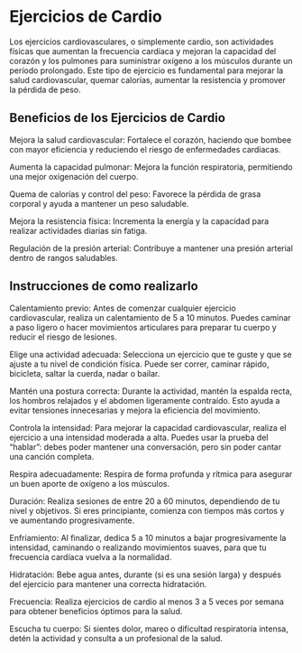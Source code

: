 # Ejercicios de Cardio 

Los ejercicios cardiovasculares, o simplemente cardio, son actividades 
físicas que aumentan la frecuencia cardíaca y mejoran la capacidad del 
corazón y los pulmones para suministrar oxígeno a los músculos durante un 
período prolongado. Este tipo de ejercicio es fundamental para mejorar la 
salud cardiovascular, quemar calorías, aumentar la resistencia y promover 
la pérdida de peso.

## Beneficios de los Ejercicios de Cardio

Mejora la salud cardiovascular: Fortalece el corazón, haciendo que bombee 
con mayor eficiencia y reduciendo el riesgo de enfermedades cardíacas.

Aumenta la capacidad pulmonar: Mejora la función respiratoria, permitiendo 
una mejor oxigenación del cuerpo.

Quema de calorías y control del peso: Favorece la pérdida de grasa 
corporal y ayuda a mantener un peso saludable.

Mejora la resistencia física: Incrementa la energía y la capacidad para 
realizar actividades diarias sin fatiga.

Regulación de la presión arterial: Contribuye a mantener una presión 
arterial dentro de rangos saludables.

## Instrucciones de como realizarlo 

Calentamiento previo:
Antes de comenzar cualquier ejercicio cardiovascular, realiza un 
calentamiento de 5 a 10 minutos. Puedes caminar a paso ligero o hacer 
movimientos articulares para preparar tu cuerpo y reducir el riesgo de 
lesiones.

Elige una actividad adecuada:
Selecciona un ejercicio que te guste y que se ajuste a tu nivel de 
condición física. Puede ser correr, caminar rápido, bicicleta, saltar la 
cuerda, nadar o bailar.

Mantén una postura correcta:
Durante la actividad, mantén la espalda recta, los hombros relajados y el 
abdomen ligeramente contraído. Esto ayuda a evitar tensiones innecesarias 
y mejora la eficiencia del movimiento.

Controla la intensidad:
Para mejorar la capacidad cardiovascular, realiza el ejercicio a una 
intensidad moderada a alta. Puedes usar la prueba del “hablar”: debes 
poder mantener una conversación, pero sin poder cantar una canción 
completa.

Respira adecuadamente:
Respira de forma profunda y rítmica para asegurar un buen aporte de 
oxígeno a los músculos.

Duración:
Realiza sesiones de entre 20 a 60 minutos, dependiendo de tu nivel y 
objetivos. Si eres principiante, comienza con tiempos más cortos y ve 
aumentando progresivamente.

Enfriamiento:
Al finalizar, dedica 5 a 10 minutos a bajar progresivamente la intensidad, 
caminando o realizando movimientos suaves, para que tu frecuencia cardíaca 
vuelva a la normalidad.

Hidratación:
Bebe agua antes, durante (si es una sesión larga) y después del ejercicio 
para mantener una correcta hidratación.

Frecuencia:
Realiza ejercicios de cardio al menos 3 a 5 veces por semana para obtener 
beneficios óptimos para la salud.

Escucha tu cuerpo:
Si sientes dolor, mareo o dificultad respiratoria intensa, detén la 
actividad y consulta a un profesional de la salud.


